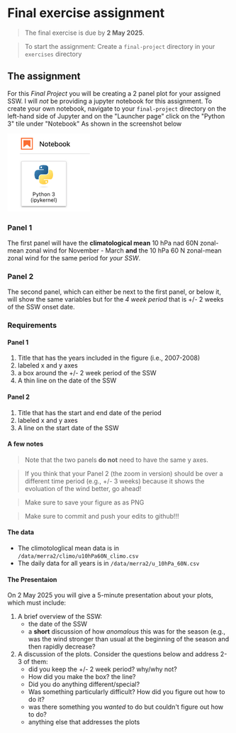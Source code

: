 # Final exercise assignment


> The final exercise is due by **2 May 2025**.

> To start the assignment: Create a `final-project` directory in your `exercises` directory


## The assignment
For this _Final Project_ you will be creating a 2 panel plot for your assigned SSW. I will _not_ be providing a jupyter notebook for this assignment. To create your own notebook, navigate to your `final-project` directory on the left-hand side of Jupyter and on the "Launcher page" click on the "Python 3" tile under "Notebook" As shown in the screenshot below

![click this link](img/screenshot-notebook-tile.png)


### Panel 1

The first panel will have the **climatological mean** 10 hPa nad 60N zonal-mean zonal wind for November - March **and** the 10 hPa 60 N zonal-mean zonal wind for the same period for _your SSW_. 

### Panel 2
The second panel, which can either be next to the first panel, or below it, will show the same variables but for the _4 week period_ that is +/- 2 weeks of the SSW onset date. 

### Requirements

#### Panel 1
1. Title that has the years included in the figure (i.e., 2007-2008)
2. labeled x and y axes
3. a box around the +/- 2 week period of the SSW
4. A thin line on the date of the SSW

#### Panel 2
1. Title that has the start and end date of the period
2. labeled x and y axes
3. A line on the start date of the SSW

#### A few notes

>Note that the two panels **do not** need to have the same y axes.

>If you think that your Panel 2 (the zoom in version) should be over a different time period (e.g., +/- 3 weeks) because it shows the evoluation of the wind better, go ahead!

>Make sure to save your figure as as PNG

>Make sure to commit and push your edits to github!!!

#### The data
- The climotologlical mean data is in `/data/merra2/climo/u10hPa60N_climo.csv`
- The daily data for all years is in `/data/merra2/u_10hPa_60N.csv`

#### The Presentaion
On 2 May 2025 you will give a 5-minute presentation about your plots, which must include:
1. A brief overview of the SSW:
    - the date of the SSW
    -  a **short** discussion of how _anomalous_ this was for the season (e.g., was the wind stronger than usual at the beginning of the season and then rapidly decrease?
2. A discussion of the plots.  Consider the questions below and address 2-3 of them: 
   - did you keep the +/- 2 week period? why/why not?
   - How did you make the box? the line?
   - Did you do anything different/special?
   - Was something particularly difficult? How did you figure out how to do it?
   - was there something you _wanted_ to do but couldn't figure out how to do?
   - anything else that addresses the plots 
